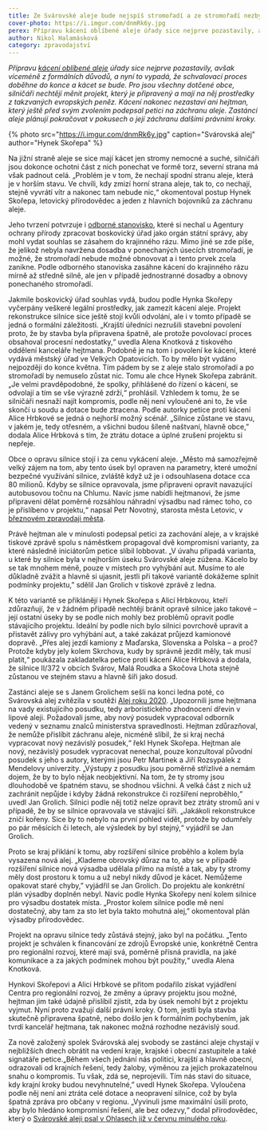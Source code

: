 ```yaml
---
title: Ze Svárovské aleje bude nejspíš stromořadí a ze stromořadí nezbyde nic
cover-photo: https://i.imgur.com/dnmRk6y.jpg
perex: Přípravu kácení oblíbené aleje úřady sice nejprve pozastavily, avšak víceméně z formálních důvodů, a nyní to vypadá, že schvalovací proces doběhne do konce a kácet se bude.
author: Nikol Halamásková
category: zpravodajství
---
```


*Přípravu [kácení oblíbené aleje](https://ohlasy.info/clanky/2021/01/svarovska-alej-roku.html) úřady sice nejprve pozastavily, avšak víceméně z formálních důvodů, a nyní to vypadá, že schvalovací proces doběhne do konce a kácet se bude. Pro jsou všechny dotčené obce, silničáři nechtějí měnit projekt, který je připravený a mají na něj prostředky z takzvaných evropských peněz. Kácení nakonec nezastaví ani hejtman, který ještě před svým zvolením podepsal petici na záchranu aleje. Zastánci aleje plánují pokračovat v pokusech o její záchranu dalšími právními kroky.*

{% photo src="https://i.imgur.com/dnmRk6y.jpg" caption="Svárovská alej" author="Hynek Skořepa" %}

Na jižní straně aleje se sice mají kácet jen stromy nemocné a suché, silničáři jsou dokonce ochotni část z nich ponechat ve formě torz, severní strana má však padnout celá. „Problém je v tom, že nechají spodní stranu aleje, která je v horším stavu. Ve chvíli, kdy zmizí horní strana aleje, tak to, co nechají, stejně vyvrátí vítr a nakonec tam nebude nic,“ okomentoval postup Hynek Skořepa, letovický přírodovědec a jeden z hlavních bojovníků za záchranu aleje.

Jeho tvrzení potvrzuje i [odborné stanovisko](https://data.ohlasy.info/2021/posudek_AOP.pdf), které si nechal u Agentury ochrany přírody zpracovat boskovický úřad jako orgán státní správy, aby mohl vydat souhlas se zásahem do krajinného rázu. Mimo jiné se zde píše, že jelikož nebyla navržena dosadba v ponechaných úsecích stromořadí, je možné, že stromořadí nebude možné obnovovat a i tento prvek zcela zanikne. Podle odborného stanoviska zasáhne kácení do krajinného rázu mírně až středně silně, ale jen v případě jednostranné dosadby a obnovy ponechaného stromořadí.

Jakmile boskovický úřad souhlas vydá, budou podle Hynka Skořepy vyčerpány veškeré legální prostředky, jak zamezit kácení aleje. Projekt rekonstrukce silnice sice ještě stojí kvůli odvolání, ale i v tomto případě se jedná o formální záležitosti. „Krajští úředníci nezrušili stavební povolení proto, že by stavba byla připravena špatně, ale protože povolovací proces obsahoval procesní nedostatky,“ uvedla Alena Knotková z tiskového oddělení kanceláře hejtmana. Podobně je na tom i povolení ke kácení, které vydává městský úřad ve Velkých Opatovicích. To by mělo být vydáno nejpozději do konce května. Tím pádem by se z aleje stalo stromořadí a po stromořadí by nemuselo zůstat nic. Tomu ale chce Hynek Skořepa zabránit. „Je velmi pravděpodobné, že spolky, přihlášené do řízení o kácení, se odvolají a tím se vše výrazně zdrží,“ prohlásil. Vzhledem k tomu, že se silničáři nesnaží najít kompromis, podle něj není vyloučené ani to, že vše skončí u soudu a dotace bude ztracena. Podle autorky petice proti kácení Alice Hrbkové se jedná o nejhorší možný scénář. „Silnice zůstane ve stavu, v jakém je, tedy otřesném, a všichni budou šíleně naštvaní, hlavně obce,” dodala Alice Hrbková s tím, že ztrátu dotace a úplné zrušení projektu si nepřeje.

Obce o opravu silnice stojí i za cenu vykácení aleje. „Město má samozřejmě velký zájem na tom, aby tento úsek byl opraven na parametry, které umožní bezpečné využívání silnice, zvláště když už je i odsouhlasena dotace cca 80 milionů. Kdyby se silnice opravovala, jsme připraveni opravit navazující autobusovou točnu na Chlumu. Navíc jsme nabídli hejtmanovi, že jsme připraveni dělat poměrně rozsáhlou náhradní výsadbu nad rámec toho, co je přislíbeno v projektu,“ napsal Petr Novotný, starosta města Letovic, v [březnovém zpravodaji města](https://www.mks-letovice.cz/sites/default/files/stranky/aktualni-letovicky-zpravodaj/lz-a4-brezen-2021-cur.pdf).

Právě hejtman ale v minulosti podepsal petici za zachování aleje, a v krajské tiskové zprávě spolu s náměstkem propagoval dvě kompromisní varianty, za které následně iniciátorům petice slíbil lobbovat. „V úvahu připadá varianta, u které by silnice byla v nejhorším úseku Svárovské aleje zúžena. Kácelo by se tak mnohem méně, pouze v místech pro vyhýbání aut. Musíme to ale důkladně zvážit a hlavně si ujasnit, jestli při takové variantě dokážeme splnit podmínky projektu,” sdělil Jan Grolich v tiskové zprávě z ledna.

K této variantě se přiklánějí i Hynek Skořepa s Alicí Hrbkovou, kteří zdůrazňují, že v žádném případě nechtějí bránit opravě silnice jako takové – její ostatní úseky by se podle nich mohly bez problémů opravit podle stávajícího projektu. Ideální by podle nich bylo silnici povrchově upravit a přistavět zálivy pro vyhýbání aut, a také zakázat průjezd kamionové dopravě. „Přes alej jezdí kamiony z Maďarska, Slovenska a Polska – a proč? Protože kdyby jely kolem Skrchova, kudy by správně jezdit měly, tak musí platit,“ poukázala zakladatelka petice proti kácení Alice Hrbková a dodala, že silnice II/372 v obcích Svárov, Malá Roudka a Skočova Lhota stejně zůstanou ve stejném stavu a hlavně šíři jako dosud.

Zastánci aleje se s Janem Grolichem sešli na konci ledna poté, co Svárovská alej zvítězila v soutěži [Alej roku 2020](https://www.alejroku.cz/2020/vysledky-2020). „Upozornili jsme hejtmana na vady existujícího posudku, tedy arboristického zhodnocení dřevin v lipové aleji. Požadovali jsme, aby nový posudek vypracoval odborník vedený v seznamu znalců ministerstva spravedlnosti. Hejtman zdůrazňoval, že nemůže přislíbit záchranu aleje, nicméně slíbil, že si kraj nechá vypracovat nový nezávislý posudek,“ řekl Hynek Skořepa. Hejtman ale nový, nezávislý posudek vypracovat nenechal, pouze konzultoval původní posudek s jeho s autory, kterými jsou Petr Martinek a Jiří Rozsypálek z Mendelovy univerzity. „Výstupy z posudku jsou poměrně střízlivé a nemám dojem, že by to bylo nějak neobjektivní. Na tom, že ty stromy jsou dlouhodobě ve špatném stavu, se shodnou všichni. A velká část z nich už zachránit nepůjde i kdyby žádná rekonstrukce či rozšíření neproběhlo,“ uvedl Jan Grolich. Silnici podle něj totiž nelze opravit bez ztráty stromů ani v případě, že by se silnice opravovala ve stávající šíři. „Jakákoli rekonstrukce zničí kořeny. Sice by to nebylo na první pohled vidět, protože by odumřely po pár měsících či letech, ale výsledek by byl stejný,“ vyjádřil se Jan Grolich.

Proto se kraj přiklání k tomu, aby rozšíření silnice proběhlo a kolem byla vysazena nová alej. „Klademe obrovský důraz na to, aby se v případě rozšíření silnice nová výsadba udělala přímo na místě a tak, aby ty stromy měly dost prostoru k tomu a už nebyl nikdy důvod je kácet. Nemůžeme opakovat staré chyby,” vyjádřil se Jan Grolich. Do projektu ale konkrétní plán výsadby doplněn nebyl. Navíc podle Hynka Skořepy není kolem silnice pro výsadbu dostatek místa. „Prostor kolem silnice podle mě není dostatečný, aby tam za sto let byla takto mohutná alej,” okomentoval plán výsadby přírodovědec.

Projekt na opravu silnice tedy zůstává stejný, jako byl na počátku. „Tento projekt je schválen k financování ze zdrojů Evropské unie, konkrétně Centra pro regionální rozvoj, které mají svá, poměrně přísná pravidla, na jaké komunikace a za jakých podmínek mohou být použity,“ uvedla Alena Knotková.

Hynkovi Skořepovi a Alici Hrbkové se přitom podařilo získat vyjádření Centra pro regionální rozvoj, že změny a úpravy projektu jsou možné, hejtman jim také údajně přislíbil zjistit, zda by úsek nemohl být z projektu vyjmut. Nyní proto zvažují další právní kroky. O tom, jestli byla stavba skutečně připravena špatně, nebo došlo jen k formálním pochybením, jak tvrdí kancelář hejtmana, tak nakonec možná rozhodne nezávislý soud.

Za nově založený spolek Svárovská alej svobody se zastánci aleje chystají v nejbližších dnech obrátit na vedení kraje, krajské i obecní zastupitele a také signatáře petice.„Během všech jednání nás politici, krajští a hlavně obecní, odrazovali od krajních řešení, tedy žaloby, výměnou za jejich prokazatelnou snahu o kompromis. Tu však, zdá se, neprojevili. Tím nás staví do situace, kdy krajní kroky budou nevyhnutelné,” uvedl Hynek Skořepa. Vyloučena podle něj není ani ztráta celé dotace a neopravení silnice, což by byla špatná zpráva pro občany v regionu. „Vyvinuli jsme maximální úsilí proto, aby bylo hledáno kompromisní řešení, ale bez odezvy,“ dodal přírodovědec, který o [Svárovské aleji psal v Ohlasech již v červnu minulého roku](https://ohlasy.info/clanky/2020/07/svarovska-alej.html).